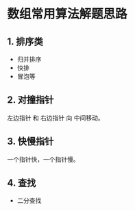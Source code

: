 
# 数组常用算法解题思路


## 1. 排序类

- 归并排序
- 快排
- 冒泡等


## 2. 对撞指针

左边指针 和 右边指针 向 中间移动。


## 3. 快慢指针

一个指针快，一个指针慢。


## 4. 查找

- 二分查找
